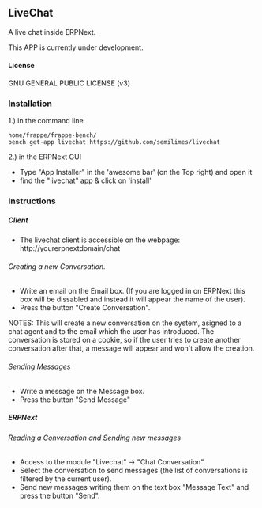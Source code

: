 ## LiveChat

A live chat inside ERPNext.

This APP is currently under development.

#### License

GNU GENERAL PUBLIC LICENSE (v3)


### Installation

1.) in the command line

    home/frappe/frappe-bench/
    bench get-app livechat https://github.com/semilimes/livechat

2.) in the ERPNext GUI

- Type "App Installer" in the 'awesome bar' (on the Top right) and open it
- find the "livechat" app & click on 'install'


### Instructions

##### Client

- The livechat client is accessible on the webpage: http://yourerpnextdomain/chat

###### Creating a new Conversation.
- Write an email on the Email box. (If you are logged in on ERPNext this box will be dissabled and
  instead it will appear the name of the user).
- Press the button "Create Conversation".

NOTES: This will create a new conversation on the system, asigned to a chat agent and to the email which the
user has introduced.
The conversation is stored on a cookie, so if the user tries to create another conversation after that,
a message will appear and won't allow the creation.

###### Sending Messages
- Write a message on the Message box.
- Press the button "Send Message"

##### ERPNext

###### Reading a Conversation and Sending new messages
- Access to the module "Livechat" -> "Chat Conversation".
- Select the conversation to send messages (the list of conversations is filtered by the current user).
- Send new messages writing them on the text box "Message Text" and press the button "Send".

